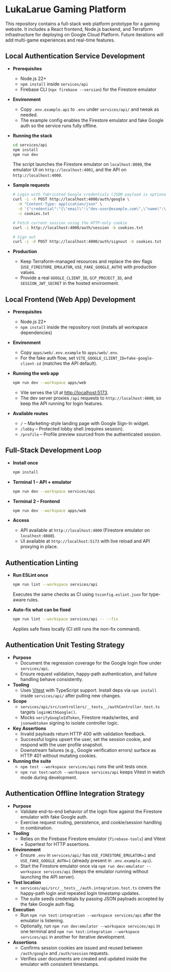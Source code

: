 # LukaLarue Gaming Platform

This repository contains a full-stack web platform prototype for a gaming website. It includes a React frontend, Node.js backend, and Terraform infrastructure for deploying on Google Cloud Platform. Future iterations will add multi-game experiences and real-time features.

## Local Authentication Service Development

- **Prerequisites**
  - Node.js 22+
  - `npm install` inside `services/api`
  - Firebase CLI (`npx firebase --version`) for the Firestore emulator

- **Environment**
  - Copy `.env.example.api` to `.env` under `services/api/` and tweak as needed.
  - The example config enables the Firestore emulator and fake Google auth so the service runs fully offline.

- **Running the stack**
  ```bash
  cd services/api
  npm install
  npm run dev
  ```
  The script launches the Firestore emulator on `localhost:8080`, the emulator UI on `http://localhost:4001`, and the API on `http://localhost:4000`.

- **Sample requests**
  ```bash
  # Login with fabricated Google credentials (JSON payload is optional)
  curl -i -X POST http://localhost:4000/auth/google \
    -H "Content-Type: application/json" \
    -d '{"credential":"{\"email\":\"dev-user@example.com\",\"name\":\"Dev User\"}"}' \
    -c cookies.txt

  # Fetch current session using the HTTP-only cookie
  curl -i http://localhost:4000/auth/session -b cookies.txt

  # Sign out
  curl -i -X POST http://localhost:4000/auth/signout -b cookies.txt
  ```

- **Production**
  - Keep Terraform-managed resources and replace the dev flags (`USE_FIRESTORE_EMULATOR`, `USE_FAKE_GOOGLE_AUTH`) with production values.
  - Provide a real `GOOGLE_CLIENT_ID`, `GCP_PROJECT_ID`, and `SESSION_JWT_SECRET` in the hosted environment.

## Local Frontend (Web App) Development

- **Prerequisites**
  - Node.js 22+
  - `npm install` inside the repository root (installs all workspace dependencies)

- **Environment**
  - Copy `apps/web/.env.example` to `apps/web/.env`.
  - For the fake auth flow, set `VITE_GOOGLE_CLIENT_ID=fake-google-client-id` (matches the API default).

- **Running the web app**
  ```bash
  npm run dev --workspace apps/web
  ```
  - Vite serves the UI at [http://localhost:5173](http://localhost:5173).
  - The dev server proxies `/api` requests to `http://localhost:4000`, so keep the API running for login features.

- **Available routes**
  - `/` – Marketing-style landing page with Google Sign-In widget.
  - `/lobby` – Protected lobby shell (requires session).
  - `/profile` – Profile preview sourced from the authenticated session.

## Full-Stack Development Loop

- **Install once**
  ```bash
  npm install
  ```

- **Terminal 1 – API + emulator**
  ```bash
  npm run dev --workspace services/api
  ```

- **Terminal 2 – Frontend**
  ```bash
  npm run dev --workspace apps/web
  ```

- **Access**
  - API available at `http://localhost:4000` (Firestore emulator on `localhost:8080`).
  - UI available at `http://localhost:5173` with live reload and API proxying in place.

## Authentication Linting

- **Run ESLint once**
  ```bash
  npm run lint --workspace services/api
  ```
  Executes the same checks as CI using `tsconfig.eslint.json` for type-aware rules.

- **Auto-fix what can be fixed**
  ```bash
  npm run lint --workspace services/api -- --fix
  ```
  Applies safe fixes locally (CI still runs the non-fix command).

## Authentication Unit Testing Strategy

- **Purpose**
  - Document the regression coverage for the Google login flow under `services/api`.
  - Ensure request validation, happy-path authentication, and failure handling behave consistently.
- **Tooling**
  - Uses [Vitest](https://vitest.dev/) with TypeScript support. Install deps via `npm install` inside `services/api/` after pulling new changes.
- **Scope**
  - `services/api/src/controllers/__tests__/authController.test.ts` targets `loginWithGoogle()`.
  - Mocks `verifyGoogleIdToken`, Firestore reads/writes, and `jsonwebtoken` signing to isolate controller logic.
- **Key Assertions**
  - Invalid payloads return HTTP 400 with validation feedback.
  - Successful logins upsert the user, set the session cookie, and respond with the user profile snapshot.
  - Downstream failures (e.g., Google verification errors) surface as HTTP 401 without mutating cookies.
- **Running the suite**
  - `npm test --workspace services/api` runs the unit tests once.
  - `npm run test:watch --workspace services/api` keeps Vitest in watch mode during development.

## Authentication Offline Integration Strategy

- **Purpose**
  - Validate end-to-end behavior of the login flow against the Firestore emulator with fake Google auth.
  - Exercise request routing, persistence, and cookie/session handling in combination.
- **Tooling**
  - Relies on the Firebase Firestore emulator (`firebase-tools`) and Vitest + Supertest for HTTP assertions.
- **Environment**
  - Ensure `.env` in `services/api/` has `USE_FIRESTORE_EMULATOR=1` and `USE_FAKE_GOOGLE_AUTH=1` (already present in `.env.example.api`).
  - Start the Firestore emulator once via `npm run dev:emulator --workspace services/api` (keeps the emulator running without launching the API server).
- **Test location**
  - `services/api/src/__tests__/auth.integration.test.ts` covers the happy-path login and repeated login timestamp updates.
  - The suite seeds credentials by passing JSON payloads accepted by the fake Google auth flag.
- **Execution**
  - Run `npm run test:integration --workspace services/api` after the emulator is listening.
  - Optionally, run `npm run dev:emulator --workspace services/api` in one terminal and `npm run test:integration --workspace services/api` in another for iterative development.
- **Assertions**
  - Confirms session cookies are issued and reused between `/auth/google` and `/auth/session` requests.
  - Verifies user documents are created and updated inside the emulator with consistent timestamps.
